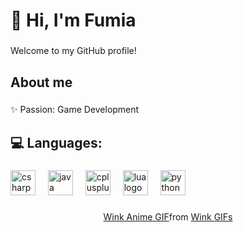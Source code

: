 <h1 align="left">👋 Hi, I'm Fumia</h1>

###

<p align="left">Welcome to my GitHub profile!</p>

###

<h2 align="left">About me</h2>

###

<p align="left">✨ Passion: Game Development</p>

###

<h2 align="left">💻 Languages:</h2>

###

<div align="left">
  <img src="https://cdn.jsdelivr.net/gh/devicons/devicon/icons/csharp/csharp-original.svg" height="40" alt="csharp logo"  />
  <img width="12" />
  <img src="https://cdn.jsdelivr.net/gh/devicons/devicon/icons/java/java-original.svg" height="40" alt="java logo"  />
  <img width="12" />
  <img src="https://cdn.jsdelivr.net/gh/devicons/devicon/icons/cplusplus/cplusplus-original.svg" height="40" alt="cplusplus logo"  />
  <img width="12" />
  <img src="https://cdn.jsdelivr.net/gh/devicons/devicon/icons/lua/lua-original.svg" height="40" alt="lua logo"  />
  <img width="12" />
  <img src="https://cdn.jsdelivr.net/gh/devicons/devicon/icons/python/python-original.svg" height="40" alt="python logo"  />
</div>

###

<div class="tenor-gif-embed" data-postid="4591493253734534270" data-share-method="host" data-aspect-ratio="1.76596" data-width="100%", align="center"><a href="https://tenor.com/view/wink-anime-anime-wink-peace-peace-sign-gif-4591493253734534270">Wink Anime GIF</a>from <a href="https://tenor.com/search/wink-gifs">Wink GIFs</a></div> <script type="text/javascript" async src="https://tenor.com/embed.js"></script>

###
